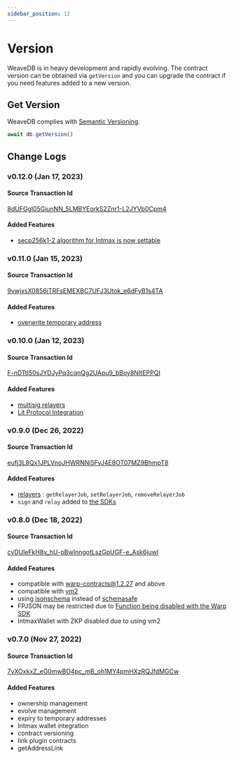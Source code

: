 ```yaml
---
sidebar_position: 12
---
```

# Version

WeaveDB is in heavy development and rapidly evolving. The contract version can be obtained via `getVersion` and you can upgrade the contract if you need features added to a new version.

## Get Version

WeaveDB complies with [Semantic Versioning](https://semver.org/).

```js
await db.getVersion()
```

## Change Logs

### v0.12.0 (Jan 17, 2023)

#### Source Transaction Id

[8dUFGgl05GiunNN_5LMBYEorkS2Znr1-L2JYVb0Cpm4](https://sonar.warp.cc/#/app/source/8dUFGgl05GiunNN_5LMBYEorkS2Znr1-L2JYVb0Cpm4)

#### Added Features

- [secp256k1-2 algorithm for Intmax is now settable](/docs/sdk/auth#intmaxwallet-intmax)

### v0.11.0 (Jan 15, 2023)

#### Source Transaction Id

[9vwjxsX0856iTRFsEMEXBC7UFJ3Utok_e6dFyB1s4TA](https://sonar.warp.cc/#/app/source/9vwjxsX0856iTRFsEMEXBC7UFJ3Utok_e6dFyB1s4TA)

#### Added Features

- [overwrite temporary address](/docs/sdk/auth)

### v0.10.0 (Jan 12, 2023)

#### Source Transaction Id

[F-nDTtI50sJYDJyPq3cqnQg2UApu9_bBoy8NItEPPQI](https://sonar.warp.cc/#/app/source/F-nDTtI50sJYDJyPq3cqnQg2UApu9_bBoy8NItEPPQI)

#### Added Features

- [multisig relayers](/docs/sdk/relayers#multisig-relayer)
- [Lit Protocol Integration](/docs/sdk/relayers#verifiable-oracles-with-lit-protocol)

### v0.9.0 (Dec 26, 2022)

#### Source Transaction Id

[eufj3L8Qx1JPLVnoJHWRNNj5FvJ4E8OT07MZ9BhmpT8](https://sonar.warp.cc/#/app/source/eufj3L8Qx1JPLVnoJHWRNNj5FvJ4E8OT07MZ9BhmpT8)

#### Added Features

- [relayers](/docs/sdk/relayers) : `getRelayerJob`, `setRelayerJob`, `removeRelayerJob`
- `sign` and `relay` added to [the SDKs](/docs/sdk/setup)

### v0.8.0 (Dec 18, 2022)

#### Source Transaction Id

[cvDUleFkH8v_hU-pBwInngotLszGpUGF-e_Ask6juwI](https://sonar.warp.cc/#/app/source/cvDUleFkH8v_hU-pBwInngotLszGpUGF-e_Ask6juwI)

#### Added Features

- compatible with warp-contracts@1.2.27 and above
- compatible with [vm2](https://github.com/patriksimek/vm2)
- using [jsonschema](https://github.com/tdegrunt/jsonschema) instead of [schemasafe](https://github.com/ExodusMovement/schemasafe)
- FPJSON may be restricted due to [Function being disabled with the Warp SDK](https://github.com/warp-contracts/warp/commit/deff303c6089299943f5230a4385297c7eb0263e#diff-b2e9f18ceda829962e5d82052d3e1c9ed69a81da6c1faca4eff0883bdace89cdR35)
- IntmaxWallet with ZKP disabled due to using vm2

### v0.7.0 (Nov 27, 2022)

#### Source Transaction Id

[7vXOxkxZ_eG0mwBO4pc_mB_oh1MY4pmHXzRQJfdMGCw](https://sonar.warp.cc/#/app/source/7vXOxkxZ_eG0mwBO4pc_mB_oh1MY4pmHXzRQJfdMGCw)

#### Added Features

- ownership management
- evolve management
- expiry to temporary addresses
- Intmax wallet integration
- contract versioning
- link plugin contracts
- getAddressLink

